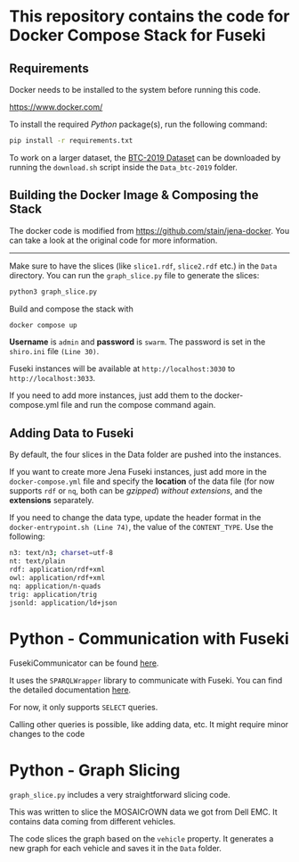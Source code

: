 # This repository contains the code for Docker Compose Stack for Fuseki

## Requirements
Docker needs to be installed to the system before running this code.

https://www.docker.com/

To install the required *Python* package(s), run the following command:
```bash
pip install -r requirements.txt
```

To work on a larger dataset, the [BTC-2019 Dataset](https://doi.org/10.1007/978-3-030-30796-7_11) can be downloaded by running the ```download.sh``` script inside the ```Data_btc-2019``` folder.

## Building the Docker Image & Composing the Stack
The docker code is modified from https://github.com/stain/jena-docker. You can take a look at the original code for more information.

------

Make sure to have the slices (like ```slice1.rdf```, ```slice2.rdf``` etc.) in the ```Data``` directory. You can run the ```graph_slice.py``` file to generate the slices:
```bash
python3 graph_slice.py
```

Build and compose the stack with
```bash
docker compose up
```
**Username** is ```admin``` and **password** is ```swarm```. The password is set in the ```shiro.ini``` file ```(Line 30)```.

Fuseki instances will be available at ```http://localhost:3030``` to ```http://localhost:3033```.

If you need to add more instances, just add them to the docker-compose.yml file and run the compose command again.

## Adding Data to Fuseki
By default, the four slices in the Data folder are pushed into the instances.

If you want to create more Jena Fuseki instances, just add more in the ```docker-compose.yml``` file and specify the **location** of the data file (for now supports ```rdf``` or ```nq```, both can be *gzipped*) *without extensions*, and the **extensions** separately.

If you need to change the data type, update the header format in the ```docker-entrypoint.sh (Line 74)```, the value of the ```CONTENT_TYPE```.
Use the following:
```bash
n3: text/n3; charset=utf-8
nt: text/plain
rdf: application/rdf+xml
owl: application/rdf+xml
nq: application/n-quads
trig: application/trig
jsonld: application/ld+json
```

# Python - Communication with Fuseki

FusekiCommunicator can be found [here](https://github.com/glaciation-heu/IceStream/tree/development/metadata_service).

It uses the ```SPARQLWrapper``` library to communicate with Fuseki. You can find the detailed documentation [here](https://sparqlwrapper.readthedocs.io/en/latest/#).

For now, it only supports ```SELECT``` queries.

Calling other queries is possible, like adding data, etc. It might require minor changes to the code

# Python - Graph Slicing
```graph_slice.py``` includes a very straightforward slicing code. 

This was written to slice the MOSAICrOWN data we got from Dell EMC. It contains data coming from different vehicles.

The code slices the graph based on the ```vehicle``` property. It generates a new graph for each vehicle and saves it in the ```Data``` folder.
